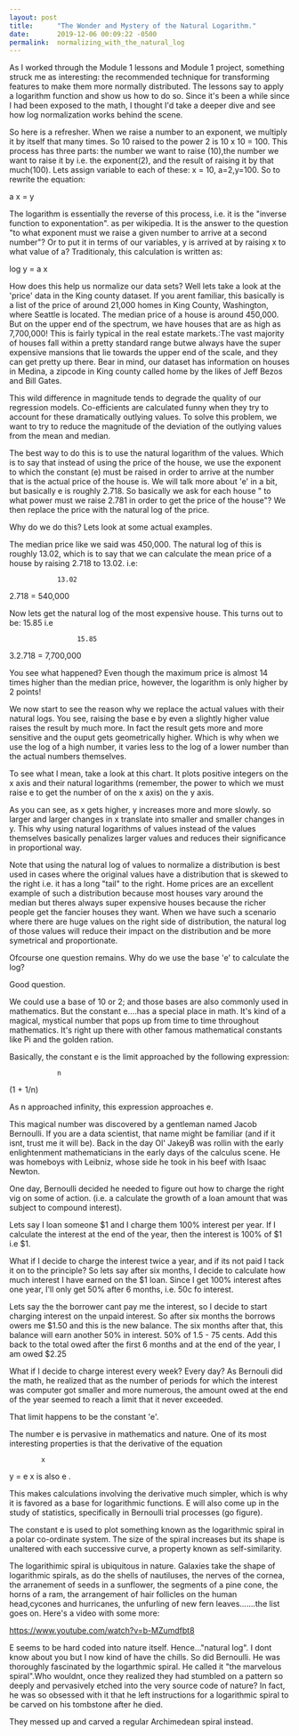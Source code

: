 ```yaml
---
layout: post
title:      "The Wonder and Mystery of the Natural Logarithm."
date:       2019-12-06 00:09:22 -0500
permalink:  normalizing_with_the_natural_log
---
```



As I worked through the Module 1 lessons and Module 1 project, something struck me as interesting: the recommended technique for transforming features to make them more normally distributed. The lessons say to apply a logarithm function and show us how to do so. Since it's been a while since I had been exposed to the math, I thought I'd take a deeper dive and see how log normalization works behind the scene. 

So here is a refresher. When we raise a number to an exponent, we multiply it by itself that many times. So 10 raised to the power 2 is 10 x 10 = 100. This process has three parts: the number we want to raise (10),the number we want to raise it by i.e. the exponent(2), and the result of raising it by that much(100). Lets assign variable to each of these: x = 10, a=2,y=100. So to rewrite the equation:

  a
x   = y

The logarithm is essentially the reverse of this process, i.e. it is the "inverse function to exponentation". as per wikipedia. It is the answer to the question "to what exponent must we raise a given number to arrive at a second number"? Or to put it in terms of our variables, y is arrived at by raising x to what value of a? Traditionaly, this calculation is written as:


log   y = a
      x
			
How does this help us normalize our data sets? Well lets take a look at the 'price' data in the King county dataset. If you arent familiar, this basically is a list of the price of around 21,000 homes in King County, Washington, where Seattle is located.  The median price of a house is around 450,000. But on the upper end of the spectrum, we have houses that are as high as 7,700,000! This is fairly typical in the real estate markets.:The vast majority of houses fall within a pretty standard range butwe always have the super expensive mansions that lie towards the upper end of the scale, and they can get pretty up there. Bear in mind, our dataset has information on houses in Medina, a zipcode in King county called home by the likes of Jeff Bezos and Bill Gates. 

This wild difference in magnitude tends to degrade the quality of our regression models. Co-efficients are calculated funny when they try to account for these dramatically outlying values. To solve this problem, we want to try to reduce the magnitude of the deviation of the outlying values from the mean and median. 

The best way to do this is to use the natural logarithm of the values. Which is to say that instead of using the price of the house, we use the exponent to which the constant (e) must be raised in order to arrive at the number that is the actual price of the house is. We will talk more about 'e' in a bit, but basically e is roughly 2.718. So basically we ask for each house " to what power must we raise 2.781 in order to get the price of the house"? We then replace the price with the natural log of the price. 

Why do we do this? Lets look at some actual examples. 

The median price like we said was 450,000. The natural log of this is roughly 13.02, which is to say that we can calculate the mean price of a house by raising 2.718 to 13.02. i.e:

		        13.02
2.718           = 540,000

Now lets get the natural log of the most expensive house. This turns out to be: 15.85 i.e

				     15.85
3.2.718           = 7,700,000

You see what happened? Even though the maximum price is almost 14 times higher than the median price, however, the logarithm is only higher by 2 points!

We now start to see the reason why we replace the actual values with their natural logs. You see, raising the base e by even a slightly higher value raises the result by much more. In fact the result gets more and more sensitive and the ouput gets geometrically higher. Which is why when we use the log of a high number, it varies less to the log of a lower number than the actual numbers themselves. 

To see what I mean, take a look at this chart. It plots positive integers on the x axis and their natural logarithms (remember, the power to which we must raise e to get the number of on the x axis) on the y axis. 


As you can see, as x gets higher, y increases more and more slowly. so larger and larger changes in x translate into smaller and smaller changes in y. This why using natural logarithms of values instead of the values themselves basically penalizes larger values and reduces their significance in proportional way. 

Note that using the natural log of values to normalize a distribution is best used in cases where the original values have a distribution that is skewed to the right i.e. it has a long "tail" to the right. Home prices are an excellent example of such a distribution because most houses vary around the median but theres always super expensive houses because the richer people get the fancier houses they want. When we have such a scenario where there are huge values on the right side of distribution, the natural log of those values will reduce their impact on the distribution and be more symetrical and proportionate. 

Ofcourse one question remains. Why do we use the base 'e' to calculate the log? 

Good question. 

We could use a base of 10 or 2; and those bases are also commonly used in mathematics. But the constant e....has a special place in math. It's kind of a magical, mystical number that pops up from time to time throughout mathematics. It's right up there with other famous mathematical constants like Pi and the golden ration. 

Basically, the constant e is the limit approached by the following expression:

                n
(1 + 1/n)

As n approached infinity, this expression approaches e. 

This magical number was discovered by a gentleman named Jacob Bernoulli. If you are a data scientist, that name might be familiar (and if it isnt, trust me it will be). Back in the day Ol' JakeyB was rollin with the early enlightenment mathematicians in the early days of the calculus scene. He was homeboys with Leibniz, whose side he took in his beef with Isaac Newton. 

One day, Bernoulli decided he needed to figure out how to charge the right vig on some of action. (i.e. a calculate the growth of a loan amount that was subject to compound interest). 

Lets say I loan someone $1 and I charge them 100% interest per year. If I calculate the interest at the end of the year, then the interest is 100% of $1 i.e $1. 

What if I decide to charge the interest twice a year, and if its not paid I tack it on to the principle?  So lets say after six months, I decide to calculate how much interest I have earned on the $1 loan. Since I get 100% interest aftes one year, I'll only get 50% after 6 months, i.e. 50c fo interest. 

Lets say the the borrower cant pay me the interest, so I decide to start charging interest on the unpaid interest. So after six months the borrows owers me $1.50 and this is the new balance. The six months after that, this balance will earn another 50% in interest. 50% of 1.5 - 75 cents. Add this back to the total owed after the first 6 months and at the end of the year, I am owed $2.25

What if I decide to charge interest every week? Every day? As Bernouli did the math, he realized that as the number of periods for which the interest was computer got smaller and more numerous, the amount owed at the end of the year seemed to reach a limit that it never exceeded. 

That limit happens to be the constant 'e'.

The number e is pervasive in mathematics and nature. One of its most interesting properties is that the derivative of the equation 
   
	        x
y = e
                    x
is also    e    .

This makes calculations involving the derivative much simpler, which is why it is favored as a base for logarithmic functions. E will also come up in the study of statistics, specifically in Bernoulli trial processes (go figure). 

The constant e is used to plot something known as the logarithmic spiral in a polar co-ordinate system. The size of the spiral increases but its shape is unaltered with each successive curve, a property known as self-similarity. 

The logarithimic spiral is ubiquitous in nature. Galaxies take the shape of logarithmic spirals, as do the shells of nautiluses, the nerves of the cornea, the arranement of seeds in a sunflower, the segments of a pine cone, the horns of a ram, the arrangement of hair follicles on the human head,cycones and hurricanes, the unfurling of new fern leaves.......the list goes on. Here's a video with some more:

https://www.youtube.com/watch?v=b-MZumdfbt8

E seems to be hard coded into nature itself. Hence..."natural log". I dont know about you but I now kind of have the chills. So did Bernoulli. He was thoroughly fascinated by the logarthmic spiral. He called it "the marvelous spiral".Who wouldnt, once they realized they had stumbled on a pattern so deeply and pervasively etched into the very source code of nature? In fact, he was so obsessed with it that he left instructions for a logarithmic spiral to be carved on his tombstone after he died. 

They messed up and carved a regular Archimedean spiral instead. 









 



			



